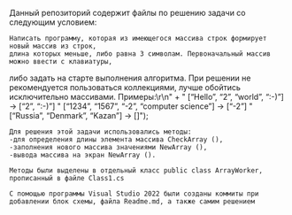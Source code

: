 Данный репозиторий содержит файлы по решению задачи со следующим условием:

    Написать программу, которая из имеющегося массива строк формирует новый массив из строк,
    длина которых меньше, либо равна 3 символам. Первоначальный массив можно ввести с клавиатуры,
   либо задать на старте выполнения алгоритма. При решении не рекомендуется пользоваться коллекциями,
   лучше обойтись исключительно массивами.
      Примеры:\r\n" +
    "   [“Hello”, “2”, “world”, “:-)”] → [“2”, “:-)”]
    "   [“1234”, “1567”, “-2”, “computer science”] → [“-2”]
    "   [“Russia”, “Denmark”, “Kazan”] → []");
    
    Для решения этой задачи использовались методы:
    -для определения длины элемента массива CheckArray (),
    -заполнения нового массива значениями NewArray (), 
    -вывода массива на экран NewArray ().
    
    Методы были выделены в отдельный класс public class ArrayWorker, прописанный в файле Class1.cs
    
    С помощью программы Visual Studio 2022 были созданы коммиты при добавлении блок схемы, файла Readme.md, а также самим решением
